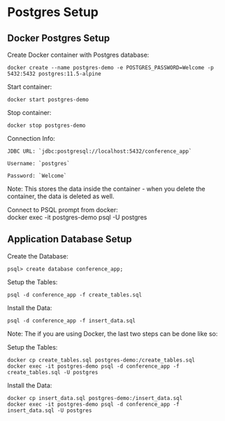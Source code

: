 # Postgres Setup

## Docker Postgres Setup

Create Docker container with Postgres database:

    docker create --name postgres-demo -e POSTGRES_PASSWORD=Welcome -p 5432:5432 postgres:11.5-alpine

Start container:

    docker start postgres-demo

Stop container:

    docker stop postgres-demo

Connection Info:

    JDBC URL: `jdbc:postgresql://localhost:5432/conference_app`

    Username: `postgres`

    Password: `Welcome`

Note: This stores the data inside the container - when you delete the container, the data is deleted as well.

Connect to PSQL prompt from docker:  
docker exec -it postgres-demo psql -U postgres

## Application Database Setup

Create the Database:

    psql> create database conference_app;

Setup the Tables:

    psql -d conference_app -f create_tables.sql

Install the Data:

    psql -d conference_app -f insert_data.sql

Note: The if you are using Docker, the last two steps can be done like so:

Setup the Tables:

    docker cp create_tables.sql postgres-demo:/create_tables.sql
    docker exec -it postgres-demo psql -d conference_app -f create_tables.sql -U postgres

Install the Data:

    docker cp insert_data.sql postgres-demo:/insert_data.sql
    docker exec -it postgres-demo psql -d conference_app -f insert_data.sql -U postgres
